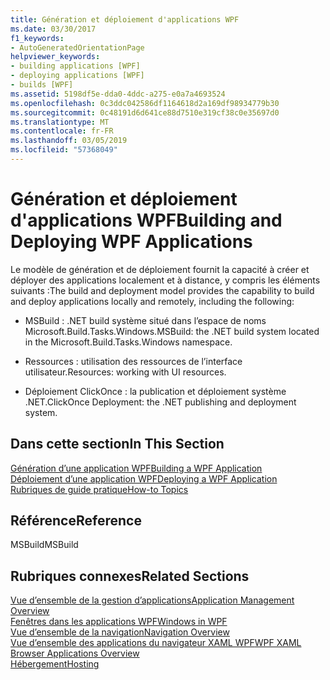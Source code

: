 ```yaml
---
title: Génération et déploiement d'applications WPF
ms.date: 03/30/2017
f1_keywords:
- AutoGeneratedOrientationPage
helpviewer_keywords:
- building applications [WPF]
- deploying applications [WPF]
- builds [WPF]
ms.assetid: 5198df5e-dda0-4ddc-a275-e0a7a4693524
ms.openlocfilehash: 0c3ddc042586df1164618d2a169df98934779b30
ms.sourcegitcommit: 0c48191d6d641ce88d7510e319cf38c0e35697d0
ms.translationtype: MT
ms.contentlocale: fr-FR
ms.lasthandoff: 03/05/2019
ms.locfileid: "57368049"
---
```

# <a name="building-and-deploying-wpf-applications"></a><span data-ttu-id="7993e-102">Génération et déploiement d'applications WPF</span><span class="sxs-lookup"><span data-stu-id="7993e-102">Building and Deploying WPF Applications</span></span>
<span data-ttu-id="7993e-103">Le modèle de génération et de déploiement fournit la capacité à créer et déployer des applications localement et à distance, y compris les éléments suivants :</span><span class="sxs-lookup"><span data-stu-id="7993e-103">The build and deployment model provides the capability to build and deploy applications locally and remotely, including the following:</span></span>  
  
-   <span data-ttu-id="7993e-104">MSBuild : .NET build système situé dans l’espace de noms Microsoft.Build.Tasks.Windows.</span><span class="sxs-lookup"><span data-stu-id="7993e-104">MSBuild: the .NET build system located in the Microsoft.Build.Tasks.Windows namespace.</span></span>  
  
-   <span data-ttu-id="7993e-105">Ressources : utilisation des ressources de l’interface utilisateur.</span><span class="sxs-lookup"><span data-stu-id="7993e-105">Resources: working with UI resources.</span></span>  
  
-   <span data-ttu-id="7993e-106">Déploiement ClickOnce : la publication et déploiement système .NET.</span><span class="sxs-lookup"><span data-stu-id="7993e-106">ClickOnce Deployment: the .NET publishing and deployment system.</span></span>  
  
## <a name="in-this-section"></a><span data-ttu-id="7993e-107">Dans cette section</span><span class="sxs-lookup"><span data-stu-id="7993e-107">In This Section</span></span>  
 [<span data-ttu-id="7993e-108">Génération d’une application WPF</span><span class="sxs-lookup"><span data-stu-id="7993e-108">Building a WPF Application</span></span>](building-a-wpf-application-wpf.md)  
 [<span data-ttu-id="7993e-109">Déploiement d’une application WPF</span><span class="sxs-lookup"><span data-stu-id="7993e-109">Deploying a WPF Application</span></span>](deploying-a-wpf-application-wpf.md)  
 [<span data-ttu-id="7993e-110">Rubriques de guide pratique</span><span class="sxs-lookup"><span data-stu-id="7993e-110">How-to Topics</span></span>](build-and-deploy-how-to-topics.md)  
  
## <a name="reference"></a><span data-ttu-id="7993e-111">Référence</span><span class="sxs-lookup"><span data-stu-id="7993e-111">Reference</span></span>  
 <span data-ttu-id="7993e-112">MSBuild</span><span class="sxs-lookup"><span data-stu-id="7993e-112">MSBuild</span></span>  
  
## <a name="related-sections"></a><span data-ttu-id="7993e-113">Rubriques connexes</span><span class="sxs-lookup"><span data-stu-id="7993e-113">Related Sections</span></span>  
 [<span data-ttu-id="7993e-114">Vue d’ensemble de la gestion d’applications</span><span class="sxs-lookup"><span data-stu-id="7993e-114">Application Management Overview</span></span>](application-management-overview.md)  
  [<span data-ttu-id="7993e-115">Fenêtres dans les applications WPF</span><span class="sxs-lookup"><span data-stu-id="7993e-115">Windows in WPF</span></span>](windows-in-wpf-applications.md)  
  [<span data-ttu-id="7993e-116">Vue d’ensemble de la navigation</span><span class="sxs-lookup"><span data-stu-id="7993e-116">Navigation Overview</span></span>](navigation-overview.md)  
  [<span data-ttu-id="7993e-117">Vue d’ensemble des applications du navigateur XAML WPF</span><span class="sxs-lookup"><span data-stu-id="7993e-117">WPF XAML Browser Applications Overview</span></span>](wpf-xaml-browser-applications-overview.md)  
  [<span data-ttu-id="7993e-118">Hébergement</span><span class="sxs-lookup"><span data-stu-id="7993e-118">Hosting</span></span>](hosting-wpf-applications.md)
